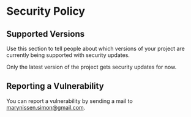 <!--
SPDX-License-Identifier: CC-BY-4.0

Copyright 2021 Simon Marynissen <marynissen.simon@gmail.com>
-->

# Security Policy

## Supported Versions

Use this section to tell people about which versions of your project are
currently being supported with security updates.

Only the latest version of the project gets security updates for now.


## Reporting a Vulnerability

You can report a vulnerability by sending a mail to <marynissen.simon@gmail.com>.
